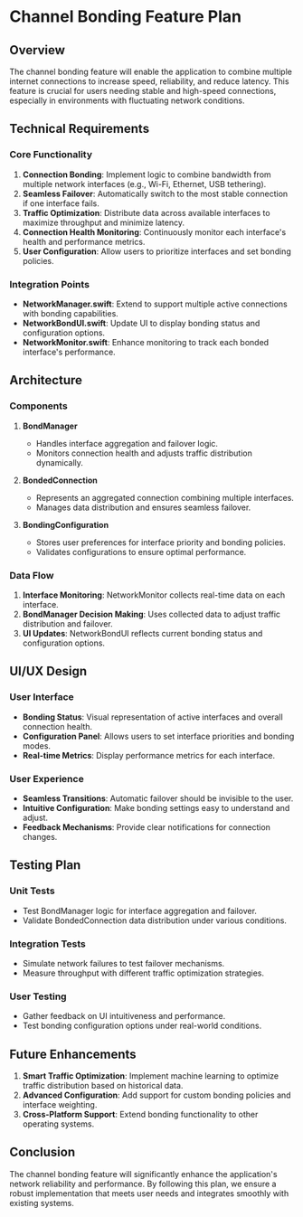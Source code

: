 # Channel Bonding Feature Plan

## Overview
The channel bonding feature will enable the application to combine multiple internet connections to increase speed, reliability, and reduce latency. This feature is crucial for users needing stable and high-speed connections, especially in environments with fluctuating network conditions.

## Technical Requirements

### Core Functionality
1. **Connection Bonding**: Implement logic to combine bandwidth from multiple network interfaces (e.g., Wi-Fi, Ethernet, USB tethering).
2. **Seamless Failover**: Automatically switch to the most stable connection if one interface fails.
3. **Traffic Optimization**: Distribute data across available interfaces to maximize throughput and minimize latency.
4. **Connection Health Monitoring**: Continuously monitor each interface's health and performance metrics.
5. **User Configuration**: Allow users to prioritize interfaces and set bonding policies.

### Integration Points
- **NetworkManager.swift**: Extend to support multiple active connections with bonding capabilities.
- **NetworkBondUI.swift**: Update UI to display bonding status and configuration options.
- **NetworkMonitor.swift**: Enhance monitoring to track each bonded interface's performance.

## Architecture

### Components
1. **BondManager**
   - Handles interface aggregation and failover logic.
   - Monitors connection health and adjusts traffic distribution dynamically.

2. **BondedConnection**
   - Represents an aggregated connection combining multiple interfaces.
   - Manages data distribution and ensures seamless failover.

3. **BondingConfiguration**
   - Stores user preferences for interface priority and bonding policies.
   - Validates configurations to ensure optimal performance.

### Data Flow
1. **Interface Monitoring**: NetworkMonitor collects real-time data on each interface.
2. **BondManager Decision Making**: Uses collected data to adjust traffic distribution and failover.
3. **UI Updates**: NetworkBondUI reflects current bonding status and configuration options.

## UI/UX Design

### User Interface
- **Bonding Status**: Visual representation of active interfaces and overall connection health.
- **Configuration Panel**: Allows users to set interface priorities and bonding modes.
- **Real-time Metrics**: Display performance metrics for each interface.

### User Experience
- **Seamless Transitions**: Automatic failover should be invisible to the user.
- **Intuitive Configuration**: Make bonding settings easy to understand and adjust.
- **Feedback Mechanisms**: Provide clear notifications for connection changes.

## Testing Plan

### Unit Tests
- Test BondManager logic for interface aggregation and failover.
- Validate BondedConnection data distribution under various conditions.

### Integration Tests
- Simulate network failures to test failover mechanisms.
- Measure throughput with different traffic optimization strategies.

### User Testing
- Gather feedback on UI intuitiveness and performance.
- Test bonding configuration options under real-world conditions.

## Future Enhancements

1. **Smart Traffic Optimization**: Implement machine learning to optimize traffic distribution based on historical data.
2. **Advanced Configuration**: Add support for custom bonding policies and interface weighting.
3. **Cross-Platform Support**: Extend bonding functionality to other operating systems.

## Conclusion
The channel bonding feature will significantly enhance the application's network reliability and performance. By following this plan, we ensure a robust implementation that meets user needs and integrates smoothly with existing systems.